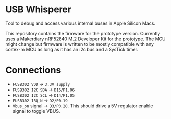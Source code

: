 
# USB Whisperer

Tool to debug and access various internal buses in Apple Silicon Macs.

This repository contains the firmware for the prototype version. Currently uses a Makerdiary 
nRF52840 M.2 Developer Kit for the prototype. The MCU might change but firmware is written to be 
mostly compatible with any cortex-m MCU as long as it has an i2c bus and a SysTick timer.

# Connections

  * `FUSB302 VDD` -> `3.3V supply`
  * `FUSB302 I2C SDA` -> `D15/P1.06`
  * `FUSB302 I2C SCL` -> `D14/P1.05`
  * `FUSB302 IRQ_N` -> `D2/P0.19`
  * `Vbus_on` signal -> `D3/P0.20`. This should drive a 5V regulator enable signal to toggle VBUS.
